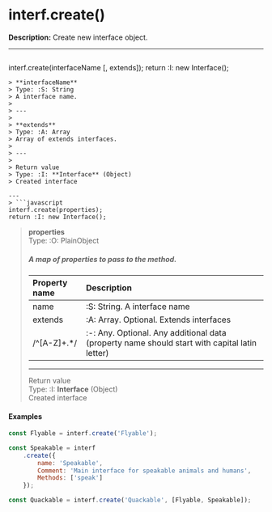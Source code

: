 # interf.create\(\)

**Description:** Create new interface object.  

---
> ```javascript
interf.create(interfaceName [, extends]);
return :I: new Interface();
```
> **interfaceName**  
> Type: :S: String  
> A interface name.
>
> ---
>
> **extends**  
> Type: :A: Array  
> Array of extends interfaces.
>
> ---
>
> Return value  
> Type: :I: **Interface** (Object)  
> Created interface  

---
> ```javascript
interf.create(properties);
return :I: new Interface();
```
> **properties**  
> Type: :O: PlainObject  
> ##### A map of properties to pass to the method.
> 
> | Property name | Description |
> | :--- | :--- |
> | name | :S: String. A interface name |
> | extends | :A: Array. Optional. Extends interfaces |
> | /^\[A-Z\]+.\*/ | :-: Any. Optional. Any additional data \(property name should start with capital latin letter\) |
>
> ---
>
> Return value  
> Type: :I: **Interface** (Object)  
> Created interface  

#### Examples

```javascript
const Flyable = interf.create('Flyable');

const Speakable = interf
    .create({
        name: 'Speakable',
        Comment: 'Main interface for speakable animals and humans',
        Methods: ['speak']
    });

const Quackable = interf.create('Quackable', [Flyable, Speakable]);
```



